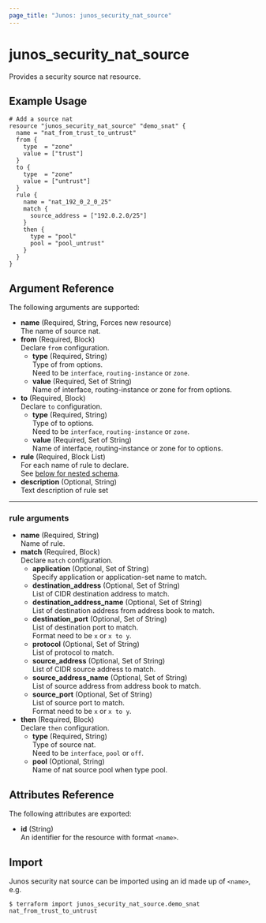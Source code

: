 ```yaml
---
page_title: "Junos: junos_security_nat_source"
---
```


# junos_security_nat_source

Provides a security source nat resource.

## Example Usage

```hcl
# Add a source nat
resource "junos_security_nat_source" "demo_snat" {
  name = "nat_from_trust_to_untrust"
  from {
    type  = "zone"
    value = ["trust"]
  }
  to {
    type  = "zone"
    value = ["untrust"]
  }
  rule {
    name = "nat_192_0_2_0_25"
    match {
      source_address = ["192.0.2.0/25"]
    }
    then {
      type = "pool"
      pool = "pool_untrust"
    }
  }
}
```

## Argument Reference

The following arguments are supported:

- **name** (Required, String, Forces new resource)  
  The name of source nat.
- **from** (Required, Block)  
  Declare `from` configuration.
  - **type** (Required, String)  
    Type of from options.  
    Need to be `interface`, `routing-instance` or `zone`.
  - **value** (Required, Set of String)  
    Name of interface, routing-instance or zone for from options.
- **to** (Required, Block)  
  Declare `to` configuration.
  - **type** (Required, String)  
    Type of to options.  
    Need to be `interface`, `routing-instance` or `zone`.
  - **value** (Required, Set of String)  
    Name of interface, routing-instance or zone for to options.
- **rule** (Required, Block List)  
  For each name of rule to declare.  
  See [below for nested schema](#rule-arguments).
- **description** (Optional, String)  
  Text description of rule set

---

### rule arguments

- **name** (Required, String)  
  Name of rule.
- **match** (Required, Block)  
  Declare `match` configuration.
  - **application** (Optional, Set of String)  
    Specify application or application-set name to match.
  - **destination_address** (Optional, Set of String)  
    List of CIDR destination address to match.
  - **destination_address_name** (Optional, Set of String)  
    List of destination address from address book to match.
  - **destination_port** (Optional, Set of String)  
    List of destination port to match.  
    Format need to be `x` or `x to y`.
  - **protocol** (Optional, Set of String)  
    List of protocol to match.
  - **source_address** (Optional, Set of String)  
    List of CIDR source address to match.
  - **source_address_name** (Optional, Set of String)  
    List of source address from address book to match.
  - **source_port** (Optional, Set of String)  
    List of source port to match.  
    Format need to be `x` or `x to y`.
- **then** (Required, Block)  
  Declare `then` configuration.
  - **type** (Required, String)  
    Type of source nat.  
    Need to be `interface`, `pool` or `off`.
  - **pool** (Optional, String)  
    Name of nat source pool when type pool.

## Attributes Reference

The following attributes are exported:

- **id** (String)  
  An identifier for the resource with format `<name>`.

## Import

Junos security nat source can be imported using an id made up of `<name>`, e.g.

```shell
$ terraform import junos_security_nat_source.demo_snat nat_from_trust_to_untrust
```
